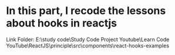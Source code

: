 # In this part, I recode the lessons about hooks in reactjs

Link Folder: E:\study code\Study Code Project Youtube\Learn Code YouTube\ReactJS\principle\src\components\react-hooks-examples
